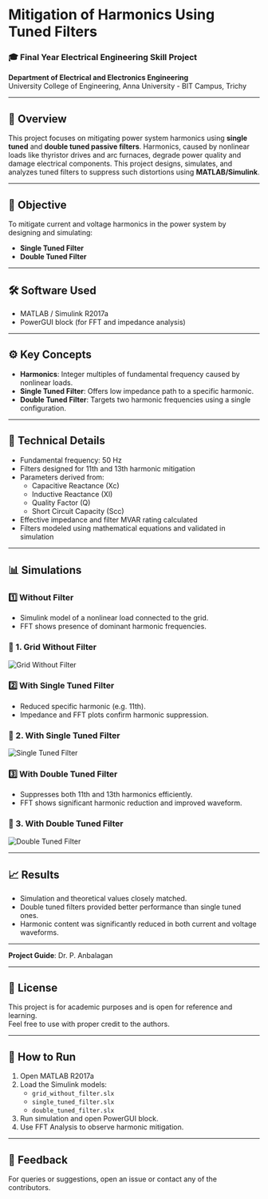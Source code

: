 # Mitigation of Harmonics Using Tuned Filters

### 🎓 Final Year Electrical Engineering Skill Project  
**Department of Electrical and Electronics Engineering**  
University College of Engineering, Anna University - BIT Campus, Trichy

---

## 📘 Overview

This project focuses on mitigating power system harmonics using **single tuned** and **double tuned passive filters**. Harmonics, caused by nonlinear loads like thyristor drives and arc furnaces, degrade power quality and damage electrical components. This project designs, simulates, and analyzes tuned filters to suppress such distortions using **MATLAB/Simulink**.

---

## 🎯 Objective

To mitigate current and voltage harmonics in the power system by designing and simulating:

- **Single Tuned Filter**
- **Double Tuned Filter**

---

## 🛠️ Software Used

- MATLAB / Simulink R2017a  
- PowerGUI block (for FFT and impedance analysis)

---

## ⚙️ Key Concepts

- **Harmonics**: Integer multiples of fundamental frequency caused by nonlinear loads.
- **Single Tuned Filter**: Offers low impedance path to a specific harmonic.
- **Double Tuned Filter**: Targets two harmonic frequencies using a single configuration.

---

## 📐 Technical Details

- Fundamental frequency: 50 Hz  
- Filters designed for 11th and 13th harmonic mitigation  
- Parameters derived from:  
  - Capacitive Reactance (Xc)  
  - Inductive Reactance (Xl)  
  - Quality Factor (Q)  
  - Short Circuit Capacity (Scc)  
- Effective impedance and filter MVAR rating calculated  
- Filters modeled using mathematical equations and validated in simulation

---

## 📊 Simulations

### 1️⃣ Without Filter
- Simulink model of a nonlinear load connected to the grid.
- FFT shows presence of dominant harmonic frequencies.
### 🔌 1. Grid Without Filter
![Grid Without Filter](images/grid_without_filter.png.png)

### 2️⃣ With Single Tuned Filter
- Reduced specific harmonic (e.g. 11th).
- Impedance and FFT plots confirm harmonic suppression.
### 🔁 2. With Single Tuned Filter
![Single Tuned Filter](images/single_tuned_filter.png.png)

### 3️⃣ With Double Tuned Filter
- Suppresses both 11th and 13th harmonics efficiently.
- FFT shows significant harmonic reduction and improved waveform.
### 🎯 3. With Double Tuned Filter
![Double Tuned Filter](images/double_tuned_filter.png.png)

---

## 📈 Results

- Simulation and theoretical values closely matched.
- Double tuned filters provided better performance than single tuned ones.
- Harmonic content was significantly reduced in both current and voltage waveforms.

---

**Project Guide**: Dr. P. Anbalagan

---

## 📄 License

This project is for academic purposes and is open for reference and learning.  
Feel free to use with proper credit to the authors.

---



## 🧪 How to Run

1. Open MATLAB R2017a
2. Load the Simulink models:
   - `grid_without_filter.slx`
   - `single_tuned_filter.slx`
   - `double_tuned_filter.slx`
3. Run simulation and open PowerGUI block.
4. Use FFT Analysis to observe harmonic mitigation.

---

## 💬 Feedback

For queries or suggestions, open an issue or contact any of the contributors.

